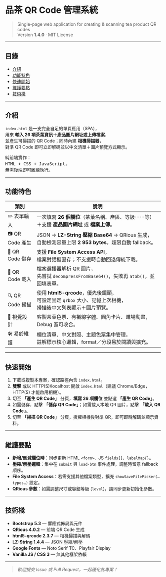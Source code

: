 # 品茶 QR Code 管理系統

> Single-page web application for creating & scanning tea product QR codes  
> Version **1.4.0** · MIT License

---

## 目錄
- [介紹](#介紹)  
- [功能特色](#功能特色)  
- [快速開始](#快速開始)  
- [維護要點](#維護要點)  
- [技術棧](#技術棧)  

---

## 介紹
`index.html` 是一支完全自足的單頁應用（SPA），  
用來 **輸入 26 項茶葉資訊＋產品圖片網址或上傳檔案**，  
並產生可掃描的 QR Code；同時內建 **相機掃描器**，  
對準 QR Code 即可立即解碼並以中文清單＋圖片預覽方式顯示。

純前端實作：  
<kbd>HTML + CSS + JavaScript</kbd>，  
無需後端即可離線執行。

---

## 功能特色

| 類別            | 說明                                                                                         |
| --------------- | -------------------------------------------------------------------------------------------- |
| ✏️ 表單輸入     | 一次填寫 **26 個欄位**（茶葉名稱、產區、等級⋯⋯等）＋支援 **產品圖片網址** 或 **檔案上傳**。         |
| 📷 QR Code 產生 | JSON → **LZ-String 壓縮 Base64** → QRious 生成，<br>自動檢測容量上限 **2 953 bytes**，超限自動 fallback。 |
| 💾 QR Code 儲存 | 支援 **File System Access API**，<br>檔案對話框直存；不支援時自動回退傳統下載。                   |
| 🔄 QR Code 載入 | 檔案選擇器解析 QR 圖片，<br>先嘗試 `decompressFromBase64()`，失敗再 `atob()`，並回填表單。           |
| 🔍 QR Code 掃描 | 使用 **html5-qrcode**，優先後鏡頭，<br>可設定固定 `qrbox` 大小、記憶上次相機，<br>掃描後中文列表顯示＋圖片預覽。 |
| 🎨 視覺設計     | 客製茶葉色票、有襯線字體、圓角卡片、進場動畫，<br>Debug 區可收合。                               |
| 🛠️ 易於維護    | 欄位清單、中文對照、主題色票集中管理，<br>註解標示核心邏輯，format／分段易於閱讀與擴充。         |

---

## 快速開始
1. 下載或複製本專案，確認路徑內含 `index.html`。  
2. **雙擊** 或以 HTTP(S)/localhost 開啟 `index.html`（建議 Chrome/Edge，HTTP(S) 才能啟用相機）。  
3. 切至 **「產生 QR Code」** 分頁，**填寫 26 項欄位** 並點選 **「產生 QR Code」**。  
4. 如需儲存，點擊 **「儲存 QR Code」**；如需載入本地 QR 圖片，點擊 **「載入 QR Code」**。  
5. 切至 **「掃描 QR Code」** 分頁，授權相機後對準 QR，即可即時解碼並顯示資料。

---

## 維護要點
- **新增/刪減欄位時**：同步更新 HTML `<form>`、JS `fields[]`、`labelMap{}`。  
- **壓縮/解壓邏輯**：集中在 `submit` 與 `load-btn` 事件處理，調整時留意 fallback 順序。  
- **File System Access**：若需支援其他檔案類型，擴充 `showSaveFilePicker(…types…)` 設定。  
- **QRious 參數**：如需調整尺寸或容錯等級 (`level`)，請同步更新初始化參數。  

---

## 技術棧
- **Bootstrap 5.3** — 響應式佈局與元件  
- **QRious 4.0.2** — 前端 QR Code 生成  
- **html5-qrcode 2.3.7** — 相機掃描與解碼  
- **LZ-String 1.4.4** — JSON 壓縮/解壓  
- **Google Fonts** — Noto Serif TC、Playfair Display  
- **Vanilla JS / CSS 3** — 無其他框架依賴  

---

> _歡迎提交 Issue 或 Pull Request，一起優化此專案！_
